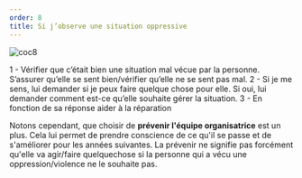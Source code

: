 ```yaml
---
order: 8
title: Si j’observe une situation oppressive
---
```


![coc8](https://raw.githubusercontent.com/Julia-barbelane/reflexions/master/photos/code-of-conduct/coc-8.png)

1 - Vérifier que c’était bien une situation mal vécue par la personne. S’assurer qu’elle se sent bien/vérifier qu’elle ne se sent pas mal. 
2 - Si je me sens, lui demander si je peux faire quelque chose pour elle. Si oui, lui demander comment est-ce qu’elle souhaite gérer la situation.
3 - En fonction de sa réponse aider à la réparation

Notons cependant, que choisir de **prévenir l'équipe organisatrice** est un plus. Cela lui permet de prendre conscience de ce qu'il se passe et de s'améliorer pour les années suivantes. La prévenir ne signifie pas forcément qu'elle va agir/faire quelquechose si la personne qui a vécu une oppression/violence ne le souhaite pas.
